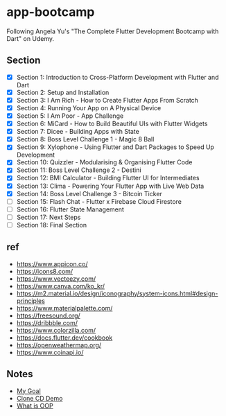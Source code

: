 # app-bootcamp

Following Angela Yu's "The Complete Flutter Development Bootcamp with Dart" on Udemy.

## Section
* [x] Section 1: Introduction to Cross-Platform Development with Flutter and Dart
* [x] Section 2: Setup and Installation
* [x] Section 3: I Am Rich - How to Create Flutter Apps From Scratch
* [x] Section 4: Running Your App on A Physical Device
* [x] Section 5: I Am Poor - App Challenge
* [x] Section 6: MiCard - How to Build Beautiful UIs with Flutter Widgets
* [x] Section 7: Dicee - Building Apps with State
* [x] Section 8: Boss Level Challenge 1 - Magic 8 Ball
* [x] Section 9: Xylophone - Using Flutter and Dart Packages to Speed Up Development
* [x] Section 10: Quizzler - Modularising & Organising Flutter Code
* [x] Section 11: Boss Level Challenge 2 - Destini
* [x] Section 12: BMI Calculator - Building Flutter UI for Intermediates
* [x] Section 13: Clima - Powering Your Flutter App with Live Web Data
* [x] Section 14: Boss Level Challenge 3 - Bitcoin Ticker
* [ ] Section 15: Flash Chat - Flutter x Firebase Cloud Firestore
* [ ] Section 16: Flutter State Management
* [ ] Section 17: Next Steps
* [ ] Section 18: Final Section

## ref
* https://www.appicon.co/
* https://icons8.com/
* https://www.vecteezy.com/
* https://www.canva.com/ko_kr/
* https://m2.material.io/design/iconography/system-icons.html#design-principles
* https://www.materialpalette.com/
* https://freesound.org/
* https://dribbble.com/
* https://www.colorzilla.com/
* https://docs.flutter.dev/cookbook
* https://openweathermap.org/
* https://www.coinapi.io/

## Notes
* [My Goal](./notes/my_goals.md)
* [Clone CD Demo](./notes/clone_cd_demo.md)
* [What is OOP](./notes/what_is_oop.md)